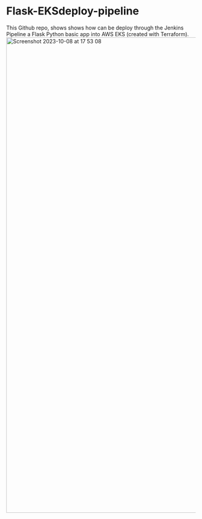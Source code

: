 # Flask-EKSdeploy-pipeline

This Github repo, shows shows how can be deploy through the Jenkins Pipeline a Flask Python basic app into AWS EKS (created with Terraform). 
<img width="1265" alt="Screenshot 2023-10-08 at 17 53 08" src="https://github.com/dantejauregui/Flask-EKSdeploy-pipeline/assets/10466343/58760d3d-bda9-408b-b50e-f1fc6c164a58">
